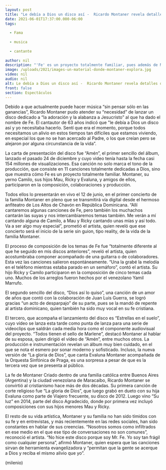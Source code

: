 ```yaml
---
layout: post
title: "Le debía a Dios un disco así -  Ricardo Montaner revela detalles de 'Fe', su nuevo álbum"
date: 2021-06-01T17:37:00.000-06:00
tags:
  
  - Fama
  
  - musica
  
  - cantante
  
author: nil
description: "'Fe' es un proyecto totalmente familiar, pues además de Montaner, su yerno Camilo, sus hijos Mau, Ricky y Evaluna, y amigos de ellos, participaron en la composición, colaboraciones y producción. "
image: /uploads/2021/images-un-material-donde-montaner-explora.jpg
video: nil
audio: nil
alt: Le debía a Dios un disco así -  Ricardo Montaner revela detalles de 'Fe', su nuevo álbum
front: false
section: Espectáculos
---
```


Debido a que actualmente puede hacer música “sin pensar sólo en las ganancias”, Ricardo Montaner pudo atender su “necesidad” de lanzar un disco dedicado a “la adoración y la alabanza a Jesucristo” al que ha dado el nombre de Fe.  El cantautor de 63 años indicó que "le debía a Dios un disco así y yo necesitaba hacerlo. Sentí que era el momento, porque todos necesitamos un alivio en estos tiempos tan difíciles que estamos viviendo, en especial los que no se han acercado al Padre, o los que creían pero se alejaron por alguna circunstancia de la vida”. 

La carta de presentación del disco fue “Amén”, el primer sencillo del álbum, lanzado el pasado 24 de diciembre y cuyo video tenía hasta la fecha casi 154 millones de visualizaciones. Esa canción no solo marca el tono de la producción, que consiste en 11 canciones totalmente dedicadas a Dios, sino que muestra cómo Fe es un proyecto totalmente familiar. Montaner, su yerno Camilo, sus hijos Mau, Ricky y Evaluna, y amigos de ellos, participaron en la composición, colaboraciones y producción. 

Todos ellos lo presentarán en vivo el 12 de junio, en el primer concierto de la familia Montaner en pleno que se transmitirá vía digital desde el hermoso anfiteatro de Los Altos de Chavón en República Dominicana. “Allí cantaremos algunas canciones de Fe, pero también los muchachos cantarán las suyas y nos intercambiaremos temas también. Me verán a mí cantando alguna de Camilo, a Mau y Ricky cantando unas mías y así todo. Va a ser algo muy especial”, prometió el artista, quien reveló que ese concierto será el inicio de la serie sin guion, tipo reality, de la vida de la familia Montaner. 

El proceso de composición de los temas de Fe fue “totalmente diferente al que he seguido en mis discos anteriores”, reveló el artista, quien acostumbraba componer acompañado de una guitarra o de colaboradores. Esta vez las canciones salieron espontáneamente. “Una la grabé la melodía en el teléfono mientras estaba parado en un semáforo”, contó el artista. Su hijo Ricky y Camilo participaron en la composición de cinco temas cada uno. Muchos de los arreglos fueron hechos por el venezolano Yamil Marrufo. 

El segundo sencillo del disco, “Dios así lo quiso”, una canción de un amor de años que contó con la colaboración de Juan Luis Guerra, se logró gracias “un acto de desparpajo” de su parte, pues se la mandó de repente al artista dominicano, quien también ha sido muy vocal en su fe cristiana. 

El tercero, que acompaña el lanzamiento del disco es “Estrellas en el suelo”, cuyo vídeo se lanza esta tarde como punta de lanza para una serie de videoclips que saldrán cada media hora como el componente audiovisual del proyecto. “Todos tienen el sello de Marlene”, destacó Montaner al hablar de su esposa, quien dirigió el vídeo de “Amén”, entre muchos otros. La producción e instrumentación revelan un álbum muy bien cuidado, en el que se nota el esmero por sonar moderno y sofisticado. Incluso, la nueva versión de “La gloria de Dios”, que canta Evaluna Montaner acompañada de la Orquesta Sinfónica de Praga, es una sorpresa a pesar de que es la tercera vez que se presenta al público. 

La fe de Montaner Criado dentro de una familia católica entre Buenos Aires (Argentina) y la ciudad venezolana de Maracaibo, Ricardo Montaner se convirtió al cristianismo hace más de dos décadas. Su primera canción de corte religioso fue “La gloria de Dios”, que luego grabó en dueto con su hija Evaluna como parte de Viajero frecuente, su disco de 2012. Luego vino “Su luz” en 2014, parte del disco Agradecido, donde por primera vez incluyó composiciones con sus hijos menores Mau y Ricky. 

El resto de su vida artística, Montaner y su familia no han sido tímidos con su fe y en entrevistas, y más recientemente en las redes sociales, han sido constantes en hablar de sus creencias. “Nosotros somos como infiltrados en ese medio en el que ese tipo de conversaciones no son comunes”, reconoció el artista. “No hice este disco porque soy Mr. Fe. Yo soy tan frágil como cualquier persona”, afirmó Montaner, quien espera que las canciones sirvan de herramienta evangelizadora y “permitan que la gente se acerque a Dios y reciba el mismo alivio que yo”. 

(milenio)